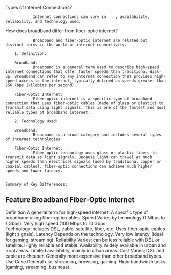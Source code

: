 Types of Internet Connections?

                Internet connections can vary in    , availability, reliability, and technology used. 

How does broadband differ from fiber-optic internet?

                Broadband and fiber-optic internet are related but distinct terms in the world of internet connectivity. 

        1. Definition:
                       
        Broadband:
                Broadband is a general term used to describe high-speed internet connections that offer faster speeds than traditional dial-up. Broadband can refer to any internet connection that provides high-speed access to the internet, typically defined as speeds greater than 256 kbps (kilobits per second).

        Fiber-Optic Internet:
                Fiber-optic internet is a specific type of broadband connection that uses fiber-optic cables (made of glass or plastic) to transmit data using light signals. This is one of the fastest and most reliable types of broadband internet.
        
        2. Technology Used:
      
        Broadband:
                Broadband is a broad category and includes several types of internet technologies

        Fiber-Optic Internet:
                Fiber-optic technology uses glass or plastic fibers to transmit data as light signals. Because light can travel at much higher speeds than electrical signals (used by traditional copper or coaxial cables), fiber-optic connections can achieve much higher speeds and lower latency.


    Summary of Key Differences:

Feature	            Broadband	                          Fiber-Optic Internet
--------------------------------------------------------------------------------------------------------------------------

Definition      	A general term for high-speed internet.	                A specific type of broadband using 
                                                                                 fiber-optic cables.
Speed           	Varies by technology (1 Mbps to 1 Gbps).	            Very high speed (100 Mbps to 10 Gbps                
Technology      	Includes DSL, cable, satellite, fiber, etc.        	    Uses fiber-optic cables (light signals).
Latency	            Depends on the technology.	                            Very low latency (ideal for gaming, streaming).
Reliability     	Varies; can be less reliable with DSL or satellite. 	Highly reliable and stable.
Availability    	Widely available in urban and rural areas.	            Limited availability, mainly in urban areas.
Cost	            Varies; DSL and cable are cheaper.	                    Generally more expensive than other broadband types.
Use Case	        General use, streaming, browsing, gaming.              	High-bandwidth tasks (gaming, streaming, business).